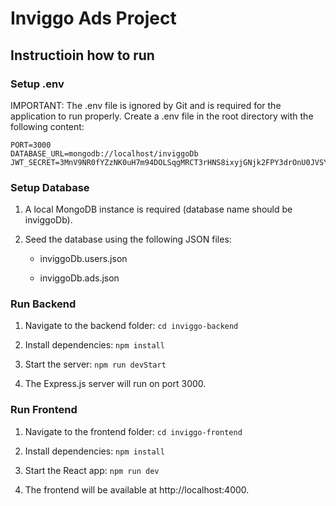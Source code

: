 # Inviggo Ads Project

## Instructioin how to run

### Setup .env

IMPORTANT: The .env file is ignored by Git and is required for the application to run properly. Create a .env file in the root directory with the following content:
```
PORT=3000
DATABASE_URL=mongodb://localhost/inviggoDb
JWT_SECRET=3MnV9NR0fYZzNK0uH7m94DOLSqgMRCT3rHNS8ixyjGNjk2FPY3drOnU0JVSYI2z1
```

### Setup Database

1. A local MongoDB instance is required (database name should be inviggoDb).

2. Seed the database using the following JSON files:

    - inviggoDb.users.json

    - inviggoDb.ads.json

### Run Backend

1. Navigate to the backend folder: ```cd inviggo-backend```

2. Install dependencies: ```npm install```

3. Start the server: ```npm run devStart```

4. The Express.js server will run on port 3000.

### Run Frontend

1. Navigate to the frontend folder: ```cd inviggo-frontend```

2. Install dependencies: ```npm install```

3. Start the React app: ```npm run dev```

4. The frontend will be available at http://localhost:4000.